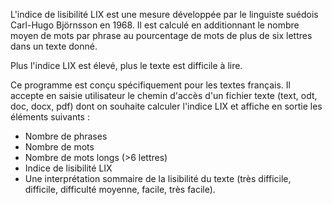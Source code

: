 L'indice de lisibilité LIX est une mesure développée par le linguiste suédois Carl-Hugo Björnsson en 1968. 
Il est calculé en additionnant le nombre moyen de mots par phrase au pourcentage de mots de plus de six lettres dans un texte donné. 

Plus l'indice LIX est élevé, plus le texte est difficile à lire.

Ce programme est conçu spécifiquement pour les textes français. Il accepte en saisie utilisateur le chemin d'accès d'un fichier texte (text, odt, doc, docx, pdf) dont on souhaite calculer l'indice LIX et affiche en sortie les éléments suivants :

- Nombre de phrases
- Nombre de mots
- Nombre de mots longs (>6 lettres)
- Indice de lisibilité LIX
- Une interprétation sommaire de la lisibilité du texte (très difficile, difficile, difficulté moyenne, facile, très facile).
